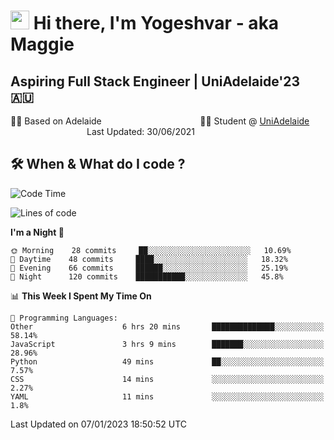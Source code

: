 <h1><img src="https://emojis.slackmojis.com/emojis/images/1531849430/4246/blob-sunglasses.gif?1531849430" width="30"/> Hi there, I'm Yogeshvar - aka Maggie</h1>

## Aspiring Full Stack Engineer | UniAdelaide'23 🇦🇺  
🏂🏻  Based on Adelaide &nbsp;&nbsp;&nbsp;&nbsp;&nbsp;&nbsp;&nbsp;&nbsp;&nbsp;&nbsp;&nbsp;&nbsp;&nbsp;&nbsp;&nbsp;&nbsp;&nbsp;&nbsp;&nbsp;&nbsp;&nbsp;&nbsp;&nbsp;&nbsp;&nbsp;&nbsp;&nbsp;&nbsp;&nbsp;&nbsp;&nbsp;&nbsp;&nbsp;&nbsp;&nbsp;&nbsp;&nbsp;&nbsp;&nbsp;👨‍💻 Student @ [UniAdelaide](https://www.adelaide.edu.au)   &nbsp;&nbsp;&nbsp;&nbsp;&nbsp;&nbsp;&nbsp;&nbsp;&nbsp;&nbsp;&nbsp;&nbsp;&nbsp;&nbsp;&nbsp;&nbsp;&nbsp;&nbsp;&nbsp;&nbsp;&nbsp;&nbsp;&nbsp;&nbsp;&nbsp;&nbsp;&nbsp;&nbsp;&nbsp;&nbsp;&nbsp;Last Updated: 30/06/2021

## 🛠 When & What do I code ?  

<!--START_SECTION:waka-->
![Code Time](http://img.shields.io/badge/Code%20Time-1%2C890%20hrs%2030%20mins-blue)

![Lines of code](https://img.shields.io/badge/From%20Hello%20World%20I%27ve%20Written-2%20Million%20lines%20of%20code-blue)

**I'm a Night 🦉** 

```text
🌞 Morning    28 commits     ██░░░░░░░░░░░░░░░░░░░░░░░   10.69% 
🌆 Daytime    48 commits     ████░░░░░░░░░░░░░░░░░░░░░   18.32% 
🌃 Evening    66 commits     ██████░░░░░░░░░░░░░░░░░░░   25.19% 
🌙 Night      120 commits    ███████████░░░░░░░░░░░░░░   45.8%

```


📊 **This Week I Spent My Time On** 

```text
💬 Programming Languages: 
Other                    6 hrs 20 mins       ██████████████░░░░░░░░░░░   58.14% 
JavaScript               3 hrs 9 mins        ███████░░░░░░░░░░░░░░░░░░   28.96% 
Python                   49 mins             ██░░░░░░░░░░░░░░░░░░░░░░░   7.57% 
CSS                      14 mins             ░░░░░░░░░░░░░░░░░░░░░░░░░   2.27% 
YAML                     11 mins             ░░░░░░░░░░░░░░░░░░░░░░░░░   1.8%

```


 Last Updated on 07/01/2023 18:50:52 UTC
<!--END_SECTION:waka-->
